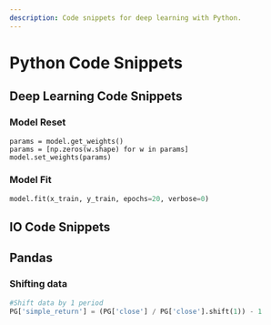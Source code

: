 ```yaml
---
description: Code snippets for deep learning with Python.
---
```


# Python Code Snippets

## Deep Learning Code Snippets

### Model Reset

```
params = model.get_weights()
params = [np.zeros(w.shape) for w in params]
model.set_weights(params)
```

### Model Fit

```python
model.fit(x_train, y_train, epochs=20, verbose=0)
```

## IO Code Snippets

## Pandas

### Shifting data

```python
#Shift data by 1 period
PG['simple_return'] = (PG['close'] / PG['close'].shift(1)) - 1
```
